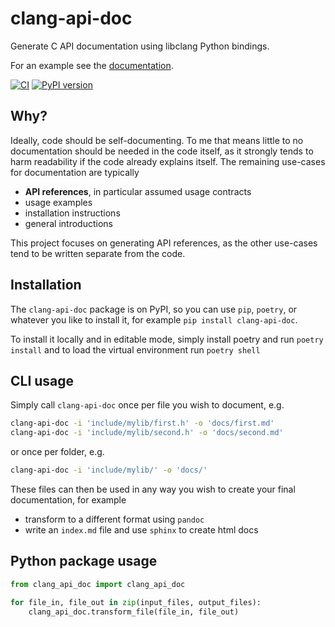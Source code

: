 clang-api-doc
=============================

Generate C API documentation using libclang Python bindings.

For an example see the [documentation](https://clang-api-doc.readthedocs.io).

[![CI](https://github.com/GPMueller/clang-api-doc/actions/workflows/ci.yml/badge.svg)](https://github.com/GPMueller/clang-api-doc/actions/workflows/ci.yml)
[![PyPI version](https://badge.fury.io/py/clang-api-doc.svg)](https://badge.fury.io/py/clang-api-doc)


Why?
-----------------------------

Ideally, code should be self-documenting. To me that means little to no documentation should be needed in
the code itself, as it strongly tends to harm readability if the code already explains itself. The
remaining use-cases for documentation are typically
 - **API references**, in particular assumed usage contracts
 - usage examples
 - installation instructions
 - general introductions

This project focuses on generating API references, as the other use-cases tend to be written separate from
the code.


Installation
-----------------------------

The `clang-api-doc` package is on PyPI, so you can use `pip`, `poetry`, or whatever you like to install it,
for example `pip install clang-api-doc`.

To install it locally and in editable mode, simply install poetry and run `poetry install` and to load the
virtual environment run `poetry shell`


CLI usage
-----------------------------

Simply call `clang-api-doc` once per file you wish to document, e.g.

```bash
clang-api-doc -i 'include/mylib/first.h' -o 'docs/first.md'
clang-api-doc -i 'include/mylib/second.h' -o 'docs/second.md'
```

or once per folder, e.g.

```bash
clang-api-doc -i 'include/mylib/' -o 'docs/'
```

These files can then be used in any way you wish to create your final documentation, for example
- transform to a different format using `pandoc`
- write an `index.md` file and use `sphinx` to create html docs


Python package usage
-----------------------------

```python
from clang_api_doc import clang_api_doc

for file_in, file_out in zip(input_files, output_files):
    clang_api_doc.transform_file(file_in, file_out)
```
